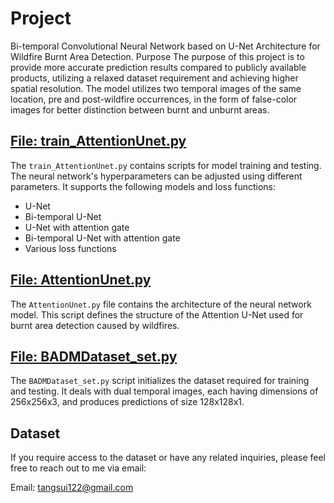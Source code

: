 # Project 

Bi-temporal Convolutional Neural Network based on U-Net Architecture for Wildfire Burnt Area Detection.
Purpose
The purpose of this project is to provide more accurate prediction results compared to publicly available products, utilizing a relaxed dataset requirement and achieving higher spatial resolution. The model utilizes two temporal images of the same location, pre and post-wildfire occurrences, in the form of false-color images for better distinction between burnt and unburnt areas.

## [File: train_AttentionUnet.py](segmentation/train_AttentionUnet.py)

The `train_AttentionUnet.py` contains scripts for model training and testing. The neural network's hyperparameters can be adjusted using different parameters. It supports the following models and loss functions:

- U-Net
- Bi-temporal U-Net
- U-Net with attention gate
- Bi-temporal U-Net with attention gate
- Various loss functions

## [File: AttentionUnet.py](segmentation/models/AttentionUnet.py)

The `AttentionUnet.py` file contains the architecture of the neural network model. This script defines the structure of the Attention U-Net used for burnt area detection caused by wildfires.

## [File: BADMDataset_set.py](segmentation/utils/BADMDataset_set.py)

The `BADMDataset_set.py` script initializes the dataset required for training and testing. It deals with dual temporal images, each having dimensions of 256x256x3, and produces predictions of size 128x128x1.

## Dataset

If you require access to the dataset or have any related inquiries, please feel free to reach out to me via email:

Email: tangsui122@gmail.com
